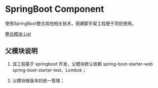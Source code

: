 # SpringBoot Component
    
使用SpringBoot整合其他相关技术，搭建脚手架工程便于项目使用。

[整合模块 List](/TODO.md)

## 父模块说明

1. 该工程基于 springboot 开发，父模块默认依赖 spring-boot-starter-web spring-boot-starter-test、Lombok；

2. 父模块做版本的统一管理；

